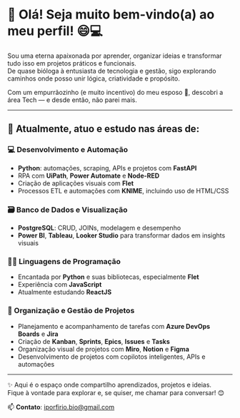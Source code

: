 # 🌟 Olá! Seja muito bem-vindo(a) ao meu perfil! 😄💻

Sou uma eterna apaixonada por aprender, organizar ideias e transformar tudo isso em projetos práticos e funcionais.  
De quase bióloga à entusiasta de tecnologia e gestão, sigo explorando caminhos onde posso unir lógica, criatividade e propósito.

Com um empurrãozinho (e muito incentivo) do meu esposo 💞, descobri a área Tech — e desde então, não parei mais.  

---

## 🚀 Atualmente, atuo e estudo nas áreas de:

### 💻 Desenvolvimento e Automação
- **Python**: automações, scraping, APIs e projetos com **FastAPI**
- RPA com **UiPath**, **Power Automate** e **Node-RED**
- Criação de aplicações visuais com **Flet**
- Processos ETL e automações com **KNIME**, incluindo uso de HTML/CSS

### 🗃️ Banco de Dados e Visualização
- **PostgreSQL**: CRUD, JOINs, modelagem e desempenho
- **Power BI**, **Tableau**, **Looker Studio** para transformar dados em insights visuais

### 🧑‍💻 Linguagens de Programação
- Encantada por **Python** e suas bibliotecas, especialmente **Flet**
- Experiência com **JavaScript**
- Atualmente estudando **ReactJS**

### 📌 Organização e Gestão de Projetos
- Planejamento e acompanhamento de tarefas com **Azure DevOps Boards** e **Jira**
- Criação de **Kanban**, **Sprints**, **Epics**, **Issues** e **Tasks**
- Organização visual de projetos com **Miro**, **Notion** e **Figma**
- Desenvolvimento de projetos com copilotos inteligentes, APIs e automações

---

✨ Aqui é o espaço onde compartilho aprendizados, projetos e ideias.  
Fique à vontade para explorar e, se quiser, me chamar para conversar! 😊

📫 **Contato**: iporfirio.bio@gmail.com
